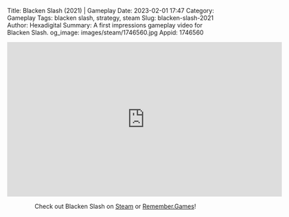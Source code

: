 Title: Blacken Slash (2021) | Gameplay
Date: 2023-02-01 17:47
Category: Gameplay
Tags: blacken slash,  strategy, steam
Slug: blacken-slash-2021
Author: Hexadigital
Summary: A first impressions gameplay video for Blacken Slash.
og_image: images/steam/1746560.jpg
Appid: 1746560

<center><iframe src="https://www.youtube.com/embed/Jcj8NFTJEpE?feature=oembed" allow="accelerometer; autoplay; encrypted-media; gyroscope; picture-in-picture" width="640" height="360" frameborder="0"></iframe>

Check out Blacken Slash on [Steam](https://store.steampowered.com/app/1746560/?curator_clanid=34633900) or [Remember.Games](https://remember.games/game/6208/blacken-slash/)!</center>